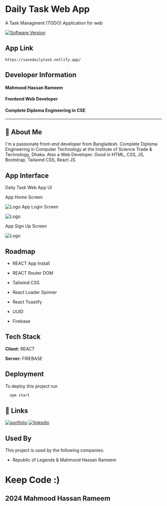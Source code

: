 # Daily Task Web App

A Task Managment (TODO) Application for web

[![Software Version](https://img.shields.io/badge/Version-STABLE-green.svg)]()

## App Link

```
https://savedailytask.netlify.app/
```

## Developer Information

#### **Mahmood Hassan Rameem**

#### Frontend Web Developer

#### Complete Diploma Engineering in CSE

---

## 🚀 About Me

I'm a passionate front-end developer from Bangladesh. Complete Diploma Engineering in Computer Technology at the Institute of Science Trade & Technology, Dhaka. Also a Web Developer. Good in HTML, CSS, JS, Bootstrap, Tailwind CSS, React JS.

## App Interface

Daily Task Web App UI

App Home Screen

![Logo](https://i.ibb.co.com/LN2H2sS/screencapture-savedailytask-netlify-app-2024-03-03-08-50-19.png)
App Login Screen

![Logo](https://i.ibb.co/dgT4HrG/screencapture-savedailytask-netlify-app-login-2024-03-03-08-51-07.png)

App Sign Up Screen

![Logo](https://i.ibb.co/vJb1v5V/screencapture-savedailytask-netlify-app-register-2024-03-03-08-51-32.png)

## Roadmap

- REACT App Install

- REACT Router DOM

- Tailwind CSS

- React Loader Spinner

- React Toastify

- UUID

- Firebase

## Tech Stack

**Client:** REACT

**Server:** FIREBASE

## Deployment

To deploy this project run

```bash
  npm start
```

## 🔗 Links

[![portfolio](https://img.shields.io/badge/my_portfolio-000?style=for-the-badge&logo=ko-fi&logoColor=white)](https://rameem.netlify.app/)
[![linkedin](https://img.shields.io/badge/linkedin-0A66C2?style=for-the-badge&logo=linkedin&logoColor=white)](https://www.linkedin.com/in/mahmood-hassan-rameem/)

## Used By

This project is used by the following companies:

- Republic of Legends & Mahmood Hassan Rameem

# Keep Code :)

## 2024 Mahmood Hassan Rameem
